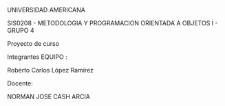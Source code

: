UNIVERSIDAD AMERICANA





SIS0208 - METODOLOGIA Y PROGRAMACION ORIENTADA A OBJETOS I - GRUPO 4

Proyecto de curso 



Integrantes EQUIPO : 

Roberto Carlos López Ramírez

Docente:

NORMAN JOSE CASH ARCIA





